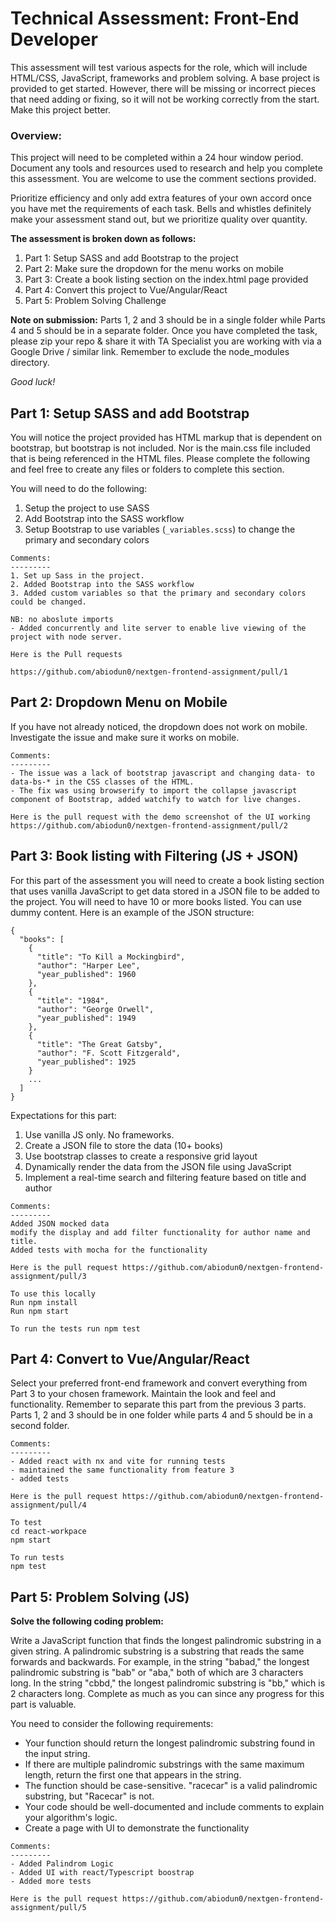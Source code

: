 # Technical Assessment: Front-End Developer

This assessment will test various aspects for the role, which will include HTML/CSS, JavaScript, frameworks and problem solving. A base project is provided to get started. However, there will be missing or incorrect pieces that need adding or fixing, so it will not be working correctly from the start. Make this project better. 

### Overview:
This project will need to be completed within a 24 hour window period. Document any tools and resources used to research and help you complete this assessment. You are welcome to use the comment sections provided.

Prioritize efficiency and only add extra features of your own accord once you have met the requirements of each task. Bells and whistles definitely make your assessment stand out, but we prioritize quality over quantity. 

**The assessment is broken down as follows:**

 1. Part 1: Setup SASS and add Bootstrap to the project
 2. Part 2: Make sure the dropdown for the menu works on mobile
 3. Part 3: Create a book listing section on the index.html page provided
 4. Part 4: Convert this project to Vue/Angular/React
 5. Part 5: Problem Solving Challenge

**Note on submission:**
Parts 1, 2 and 3 should be in a single folder while Parts 4 and 5 should be in a separate folder. Once you have completed the task, please zip your repo & share it with TA Specialist you are working with via a Google Drive / similar link. Remember to exclude the node_modules directory.

*Good luck!*

## Part 1: Setup SASS and add Bootstrap

You will notice the project provided has HTML markup that is dependent on bootstrap, but bootstrap is not included. Nor is the main.css file included that is being referenced in the HTML files. Please complete the following and feel free to create any files or folders to complete this section.

You will need to do the following:

 1. Setup the project to use SASS
 2. Add Bootstrap into the SASS workflow
 3. Setup Bootstrap to use variables (`_variables.scss`) to change the primary and secondary colors

```
Comments:
---------
1. Set up Sass in the project.
2. Added Bootstrap into the SASS workflow
3. Added custom variables so that the primary and secondary colors could be changed.

NB: no aboslute imports
- Added concurrently and lite server to enable live viewing of the project with node server.

Here is the Pull requests

https://github.com/abiodun0/nextgen-frontend-assignment/pull/1

```

## Part 2: Dropdown Menu on Mobile

If you have not already noticed, the dropdown does not work on mobile. Investigate the issue and make sure it works on mobile.

```
Comments:
---------
- The issue was a lack of bootstrap javascript and changing data- to data-bs-* in the CSS classes of the HTML.
- The fix was using browserify to import the collapse javascript component of Bootstrap, added watchify to watch for live changes.

Here is the pull request with the demo screenshot of the UI working https://github.com/abiodun0/nextgen-frontend-assignment/pull/2

```

## Part 3: Book listing with Filtering (JS + JSON)

For this part of the assessment you will need to create a book listing section that uses vanilla JavaScript to get data stored in a JSON file to be added to the project. You will need to have 10 or more books listed. You can use dummy content. Here is an example of the JSON structure:

    {
      "books": [
        {
          "title": "To Kill a Mockingbird",
          "author": "Harper Lee",
          "year_published": 1960
        },
        {
          "title": "1984",
          "author": "George Orwell",
          "year_published": 1949
        },
        {
          "title": "The Great Gatsby",
          "author": "F. Scott Fitzgerald",
          "year_published": 1925
        }
        ...
      ]
    }


Expectations for this part:

 1. Use vanilla JS only. No frameworks.
 2. Create a JSON file to store the data (10+ books)
 3. Use bootstrap classes to create a responsive grid layout
 4. Dynamically render the data from the JSON file using JavaScript
 5. Implement a real-time search and filtering feature based on title and author

```
Comments:
---------
Added JSON mocked data
modify the display and add filter functionality for author name and title.
Added tests with mocha for the functionality

Here is the pull request https://github.com/abiodun0/nextgen-frontend-assignment/pull/3

To use this locally
Run npm install
Run npm start

To run the tests run npm test
```

## Part 4: Convert to Vue/Angular/React

Select your preferred front-end framework and convert everything from Part 3 to your chosen framework. Maintain the look and feel and functionality. Remember to separate this part from the previous 3 parts. Parts 1, 2 and 3 should be in one folder while parts 4 and 5 should be in a second folder.

```
Comments:
---------
- Added react with nx and vite for running tests
- maintained the same functionality from feature 3
- added tests

Here is the pull request https://github.com/abiodun0/nextgen-frontend-assignment/pull/4

To test
cd react-workpace
npm start

To run tests
npm test

```

## Part 5: Problem Solving (JS)

**Solve the following coding problem:**

Write a JavaScript function that finds the longest palindromic substring in a given string.
A palindromic substring is a substring that reads the same forwards and backwards.
For example, in the string "babad," the longest palindromic substring is "bab" or "aba,"
both of which are 3 characters long. In the string "cbbd," the longest palindromic
substring is "bb," which is 2 characters long. Complete as much as you can since any progress for this part is valuable.

You need to consider the following requirements:

- Your function should return the longest palindromic substring found
   in the input string. 
-  If there are multiple palindromic substrings with the same maximum length, return the first one that appears in the string.
- The function should be case-sensitive. "racecar" is a valid palindromic substring, but "Racecar" is not.
- Your code should be well-documented and include comments to explain your algorithm's logic.
- Create a page with UI to demonstrate the functionality

```
Comments:
---------
- Added Palindrom Logic
- Added UI with react/Typescript boostrap
- Added more tests

Here is the pull request https://github.com/abiodun0/nextgen-frontend-assignment/pull/5

```